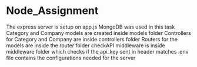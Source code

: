 # Node_Assignment
The express server is setup on app.js
MongoDB was used in this task
Category and Company models are created inside models folder
Controllers for Category and Company are inside controllers folder
Routers for the models are inside the router folder
checkAPI middleware is inside middleware folder which checks if the api_key sent in header matches
.env file contains the configurations needed for the server
